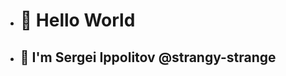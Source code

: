 
- # 👋 Hello World
- ## 🐡 I'm Sergei Ippolitov @strangy-strange 
<!---
🐱‍🏍
- 👋 Hi, I’m @strangy-strange
- 👀 I’m interested in ...
- 🌱 I’m currently learning ...
- 💞️ I’m looking to collaborate on ...
- 📫 How to reach me ...
strangy-strange/strangy-strange is a ✨ special ✨ repository because its `README.md` (this file) appears on your GitHub profile.
You can click the Preview link to take a look at your changes.
--->
